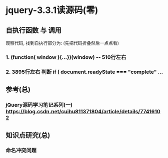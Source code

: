 # jquery-3.3.1读源码(零)
## 自执行函数 与 调用
观察代码, 找到自执行部分为: (先把代码折叠然后一点点看)
### 1.  (function( window ){...})(window) -- 510行左右
### 2. 3895行左右 判断 if ( document.readyState === "complete" ...




## 参考(总)
### jQuery源码学习笔记系列(一) https://blog.csdn.net/cuihu811371804/article/details/77416102

## 知识点研究(总)
### 命名冲突问题